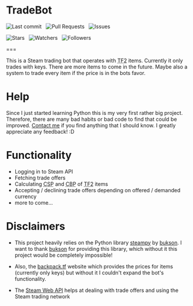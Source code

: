 # TradeBot

![Last commit](https://img.shields.io/github/last-commit/meridianpy/tradebot.svg?color=green&label=Last%20commit) &nbsp;
![Pull Requests](https://img.shields.io/github/issues-pr-raw/meridianpy/tradebot.svg?color=yellow&label=Pull%20requests)  &nbsp;
![Issues](https://img.shields.io/github/issues-raw/meridianpy/tradebot.svg?color=red&label=Issues)

![Stars](https://img.shields.io/github/stars/meridianpy/tradebot.svg?style=social) &nbsp;
![Watchers](https://img.shields.io/github/watchers/meridianpy/tradebot.svg?label=Watchers&style=social) &nbsp;
![Followers](https://img.shields.io/github/followers/meridianpy.svg?label=Followers&style=social)
 
 ===

This is a Steam trading bot that operates with <abbr title="Team Fortress 2">TF2</abbr> items.
Currently it only trades with keys.
There are more items to come in the future.
Maybe also a system to trade every item if the price is in the bots favor.

Help
===
Since I just started learning Python this is my very first rather big project.
Therefore, there are many bad habits or bad code to find that could be improved.
[Contact me](mailto:meridianpy@gmail.com) if you find anything that I should know.
I greatly appreciate any feedback! :D

Functionality
===
* Logging in to Steam API
* Fetching trade offers
* Calculating <abbr title="Common selling price">CSP</abbr> and <abbr title="Common buying price">CBP</abbr> of <abbr title="Team Fortress 2">TF2</abbr> items
* Accepting / declining trade offers depending on offered / demanded currency
* more to come...

Disclaimers
===
* This project heavily relies on the Python library [steampy](https://github.com/bukson/steampy) by [bukson](https://github.com/bukson).
I want to thank [bukson](https://github.com/bukson) for providing this library, which without it this project would be completely impossible!

* Also, the [backpack.tf](https://backpack.tf) website which provides the prices for items (currently only keys)
but without it I couldn't expand the bot's functionality.

* The [Steam Web API](https://developer.valvesoftware.com/wiki/Steam_Web_API) helps at dealing with trade offers and
using the Steam trading network